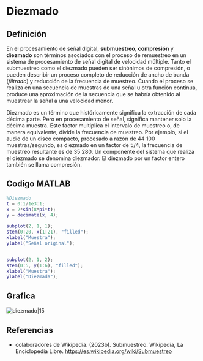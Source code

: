 # Diezmado

## Definición

En el procesamiento de señal digital, __submuestreo__, __compresión__ y __diezmado__ son términos asociados con el proceso de remuestreo en un sistema de procesamiento de señal digital de velocidad múltiple. Tanto el submuestreo como el diezmado pueden ser sinónimos de compresión, o pueden describir un proceso completo de reducción de ancho de banda (_filtrado_) y reducción de la frecuencia de muestreo. Cuando el proceso se realiza en una secuencia de muestras de una señal u otra función continua, produce una aproximación de la secuencia que se habría obtenido al muestrear la señal a una velocidad menor.

Diezmado es un término que históricamente significa la extracción de cada décima parte. Pero en procesamiento de señal, significa mantener solo la décima muestra. Este factor multiplica el intervalo de muestreo o, de manera equivalente, divide la frecuencia de muestreo. Por ejemplo, si el audio de un disco compacto, procesado a razón de 44 100 muestras/segundo, es diezmado en un factor de 5/4, la frecuencia de muestreo resultante es de 35 280. Un componente del sistema que realiza el diezmado se denomina diezmador. El diezmado por un factor entero también se llama compresión.

## Codigo MATLAB

```matlab
%Diezmado
t = 0:1/1e3:1;
x = 2*sin(8*pi*t);
y = decimate(x, 4);

subplot(2, 1, 1);
stem(0:20, x(1:21), "filled");
xlabel("Muestra");
ylabel("Señal original");


subplot(2, 1, 2);
stem(0:5, y(1:6), "filled");
xlabel("Muestra");
ylabel("Diezmada");

```

## Grafica

![diezmado|15](Imagenes/diezmado.png)

## Referencias

- colaboradores de Wikipedia. (2023b). Submuestreo. Wikipedia, La Enciclopedia Libre. https://es.wikipedia.org/wiki/Submuestreo